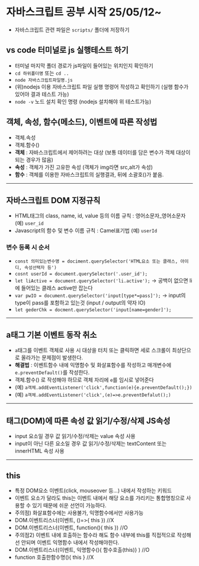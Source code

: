 # 자바스크립트 공부 시작 25/05/12~
* 자바스크립트 관련 파일은 `scripts/` 폴더에 저장하기
## vs code 터미널로 js 실행테스트 하기
* 터미널 마지막 폴더 경로가 js파일이 들어있는 위치인지 확인하기
* `cd 하위폴더명` 또는 `cd ..`
* `node 자바스크립트파일명.js`
* (위)nodejs 이용 자바스크립트 파일 실행 명령어 작성하고 확인하기 (실행 함수가 있어야 결과 테스트 가능)
* `node -v` 노드 설치 확인 명령 (nodejs 설치해야 위 테스트가능)
## 객체, 속성, 함수(메소드), 이벤트에 따른 작성법
* 객체.속성
* 객체.함수()
* **객체** : 자바스크립트에서 제어하려는 대상 (보통 데이터를 담은 변수가 객체 대상이 되는 경우가 많음)
* **속성** : 객체가 가진 고유한 속성 (객체가 img라면 src,alt가 속성)
* **함수** : 객체를 이용한 자바스크립트의 실행결과, 뒤에 소괄호()가 붙음.
-----
## 자바스크립트 DOM 지정규칙
* HTML태그의 class, name, id, value 등의 이름 규칙 : 영어소문자_영어소문자 (예) `user_id`
* Javascript의 함수 및 변수 이름 규칙 : Camel표기법 (예) `userId`
### 변수 등록 시 순서
* `const 의미있는변수명 = dociment.querySelector('HTML요소 또는 클래스, 아이디, 속성선택자 등')`
* `cosnt userId = document.querySelector('.user_id');`
* `let liActive = document.querySelector('li.active');` -> 공백이 없으면 li에 들어있는 클래스 active만 잡는다
* `var pwIO = document.querySelector('input[type*=pass]');` -> input의 type이 pass를 포함하고 있는것 (input / output의 약자 IO)
* `let gederChk = docment.querySelector('input[name=gender]');` 
-----
## a태그 기본 이벤트 동작 취소
* `a`태그를 이벤트 객체로 사용 시 대상을 터치 또는 클릭하면 세로 스크롤이 최상단으로 올라가는 문제점이 발생한다.
* **해결법** : 이벤트함수 내에 익명함수 및 화살표함수를 작성하고 매개변수에 `e.preventDefault()`를 작성한다.
* 객체.함수() 로 작성해야 하므로 객체 자리에 `e`를 임시로 넣어준다
* (예) `a객체.addEventListener('click',function(e){e.preventDefault();})`
* (예) `a객체.addEventListener('click',(e)=>e.preventDefalut();)`
-----
## 태그(DOM)에 따른 속성 값 읽기/수정/삭제 JS속성 
* input 요소일 경우 값 읽기/수정/삭제는 value 속성 사용
* input이 아닌 다른 요소일 경우 값 읽기/수정/삭제는 textContent 또는 innerHTML 속성 사용
-----
## this
* 특정 DOM요소 이벤트(click, mouseover 등...) 내에서 작성하는 키워드
* 이벤트 요소가 달라도 this는 이벤트 내에서 해당 요소를 가리키는 통합명칭으로 사용할 수 있기 때문에 쉬운 선언이 가능하다.
* 주의점) 화살표함수에는 사용불가, 익명함수에서만 사용가능
* DOM.이벤트리스너(이벤트, ()=>{ this }) //X
* DOM.이벤트리스너(이벤트, function(){ this }) //O
* 주의점2) 이벤트 내에 호출하는 함수라 해도 함수 내부에 this를 직접적으로 작성해선 안되며 이벤트 익명함수 내에서 작성해야한다.
* DOM.이벤트리스너(이벤트, 익명함수(){ 함수호출(this)} ) //O
* function 호출한함수명(){ this } //X